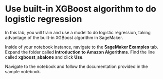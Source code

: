 # Use built-in XGBoost algorithm to do logistic regression
In this lab, you will train and use a model to do logistic regression, 
taking advantage of the built-in XGBoost algorithm in SageMaker.

Inside of your notebook instance, navigate to the **SageMaker Examples** tab. Expand the folder 
called **Introduction to Amazon Algorithms**. Find the line called **xgboost_abalone** and
click **Use**.

Navigate to the notebook and follow the documentation provided in the sample notebook.
